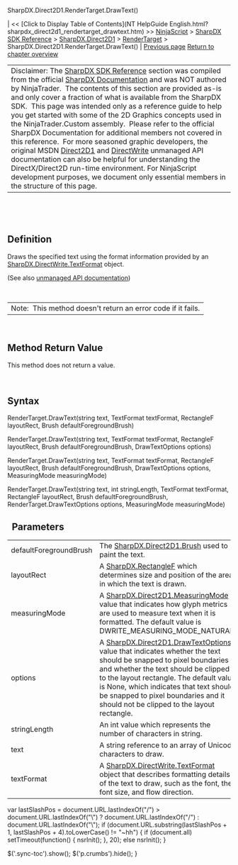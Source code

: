﻿










 


SharpDX.Direct2D1.RenderTarget.DrawText()







| &lt;&lt; [Click to Display Table of Contents](NT HelpGuide English.html?sharpdx_direct2d1_rendertarget_drawtext.htm) &gt;&gt;
 [NinjaScript](ninjascript.htm) &gt; [SharpDX SDK Reference](sharpdx_sdk_reference.htm) &gt; [SharpDX.Direct2D1](sharpdx_direct2d1.htm) &gt; [RenderTarget](sharpdx_direct2d1_rendertarget.htm) &gt;
SharpDX.Direct2D1.RenderTarget.DrawText() | [Previous page](sharpdx_direct2d1_rendertarget_drawrectangle.htm)
[Return to chapter overview](sharpdx_direct2d1_rendertarget.htm)












|  |
| --- |
| Disclaimer: The [SharpDX SDK Reference](sharpdx_sdk_reference.htm) section was compiled from the official [SharpDX Documentation](http://sharpdx.org/) and was NOT authored by NinjaTrader.  The contents of this section are provided as-is and only cover a fraction of what is available from the SharpDX SDK.  This page was intended only as a reference guide to help you get started with some of the 2D Graphics concepts used in the NinjaTrader.Custom assembly.  Please refer to the official SharpDX Documentation for additional members not covered in this reference.  For more seasoned graphic developers, the original MSDN [Direct2D1](https://msdn.microsoft.com/en-us/library/windows/desktop/dd370990.aspx) and [DirectWrite](https://msdn.microsoft.com/en-us/library/windows/desktop/dd368038.aspx) unmanaged API documentation can also be helpful for understanding the DirectX/Direct2D run-time environment. For NinjaScript development purposes, we document only essential members in the structure of this page. |



 


 


Definition
----------


Draws the specified text using the format information provided by an [SharpDX.DirectWrite.TextFormat](sharpdx_directwrite_textformat.htm) object.


(See also [unmanaged API documentation](http://msdn.microsoft.com/en-us/library/dd742848.aspx))


 




|  |
| --- |
| Note:  This method doesn't return an error code if it fails. |



 



Method Return Value
-------------------


This method does not return a value.


 


Syntax
------


RenderTarget.DrawText(string text, TextFormat textFormat, RectangleF layoutRect, Brush defaultForegroundBrush)  

RenderTarget.DrawText(string text, TextFormat textFormat, RectangleF layoutRect, Brush defaultForegroundBrush, DrawTextOptions options)  

RenderTarget.DrawText(string text, TextFormat textFormat, RectangleF layoutRect, Brush defaultForegroundBrush, DrawTextOptions options,   MeasuringMode measuringMode)  

RenderTarget.DrawText(string text, int stringLength, TextFormat textFormat, RectangleF layoutRect, Brush defaultForegroundBrush, RenderTarget.DrawTextOptions options, MeasuringMode measuringMode)


 
Parameters
------------




|  |  |
| --- | --- |
| defaultForegroundBrush | The [SharpDX.Direct2D1.Brush](sharpdx_direct2d1_brush.htm) used to paint the text.  |
| layoutRect | A [SharpDX.RectangleF](sharpdx_rectanglef.htm) which determines size and position of the area in which the text is drawn.  |
| measuringMode | A [SharpDX.Direct2D1.MeasuringMode](sharpdx_direct2d1_measuringmode.htm) value that indicates how glyph metrics are used to measure text when it is formatted. The default value is DWRITE\_MEASURING\_MODE\_NATURAL.  |
| options | A [SharpDX.Direct2D1.DrawTextOptions](sharpdx_direct2d1_drawtextoptions.htm) value that indicates whether the text should be snapped to pixel boundaries and whether the text should be clipped to the layout rectangle. The default value is None, which indicates that text should be snapped to pixel boundaries and it should not be clipped to the layout rectangle. |
| stringLength | An int value which represents the number of characters in string. |
| text | A string reference to an array of Unicode characters to draw.  |
| textFormat | A [SharpDX.DirectWrite.TextFormat](sharpdx_directwrite_textformat.htm) object that describes formatting details of the text to draw, such as the font, the font size, and flow direction.  |






 
 var lastSlashPos = document.URL.lastIndexOf("/") &gt; document.URL.lastIndexOf("\\") ? document.URL.lastIndexOf("/") : document.URL.lastIndexOf("\\");
 if (document.URL.substring(lastSlashPos + 1, lastSlashPos + 4).toLowerCase() != "~hh") {
 if (document.all) setTimeout(function() {
 nsrInit();
 }, 20);
 else nsrInit();
 }
 
 
 $('.sync-toc').show();
 $('p.crumbs').hide();
 }
 
 
 



